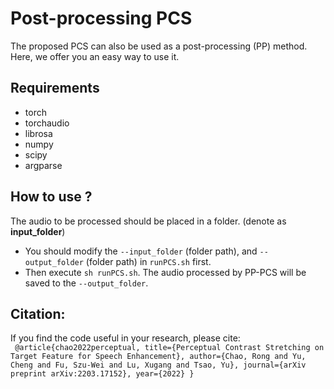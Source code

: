 # Post-processing PCS

The proposed PCS can also be used as a post-processing (PP) method.  
Here, we offer you an easy way to use it.  

## Requirements
- torch
- torchaudio
- librosa
- numpy
- scipy
- argparse

## How to use ?
The audio to be processed should be placed in a folder. (denote as **input_folder**)  
- You should modify the `--input_folder` (folder path), and `--output_folder` (folder path) in `runPCS.sh` first.
- Then execute `sh runPCS.sh`. The audio processed by PP-PCS will be saved to the `--output_folder`.


## Citation:
If you find the code useful in your research, please cite:  
`` 
@article{chao2022perceptual,
  title={Perceptual Contrast Stretching on Target Feature for Speech Enhancement},
  author={Chao, Rong and Yu, Cheng and Fu, Szu-Wei and Lu, Xugang and Tsao, Yu},
  journal={arXiv preprint arXiv:2203.17152},
  year={2022}
}
`` 
